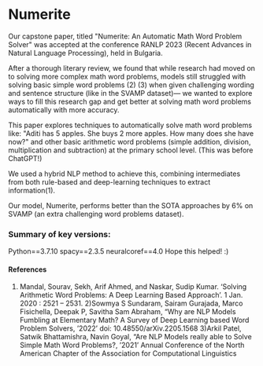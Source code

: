 # Numerite
Our capstone paper, titled "Numerite: An Automatic Math Word Problem Solver" was accepted at the conference RANLP 2023 (Recent Advances in Natural Language Processing), held in Bulgaria.

After a thorough literary review, we found that while research had moved on to solving more complex math word problems, models still struggled with solving basic simple word problems (2) (3) when given challenging wording and sentence structure (like in the SVAMP dataset)— we wanted to explore ways to fill this research gap and get better at solving math word problems automatically with more accuracy.

This paper explores techniques to automatically solve math word problems like: "Aditi has 5 apples. She buys 2 more apples. How many does she have now?" and other basic arithmetic word problems (simple addition, division, multiplication and subtraction) at the primary school level. (This was before ChatGPT!)

We used a hybrid NLP method to achieve this, combining intermediates from both rule-based and deep-learning techniques to extract information(1).

Our model, Numerite, performs better than the SOTA approaches by 6% on SVAMP (an extra challenging word problems dataset).


### Summary of key versions:
Python==3.7.10
spacy==2.3.5
neuralcoref==4.0
Hope this helped! :)

#### References
1) Mandal, Sourav, Sekh, Arif Ahmed, and Naskar, Sudip Kumar. ‘Solving Arithmetic Word Problems: A Deep Learning Based Approach’. 1 Jan. 2020 : 2521 – 2531.
2)Sowmya S Sundaram, Sairam Gurajada, Marco Fisichella, Deepak P,
Savitha Sam Abraham, “Why are NLP Models Fumbling at Elementary
Math? A Survey of Deep Learning based Word Problem Solvers, ’2022’
doi: 10.48550/arXiv.2205.1568
3)Arkil Patel, Satwik Bhattamishra, Navin Goyal, “Are NLP Models really
able to Solve Simple Math Word Problems?, ’2021’ Annual Conference
of the North American Chapter of the Association for Computational
Linguistics
